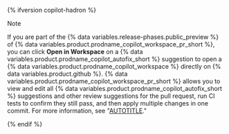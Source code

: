 {% ifversion copilot-hadron %}

> [!NOTE]
> If you are part of the {% data variables.release-phases.public_preview %} of {% data variables.product.prodname_copilot_workspace_pr_short %}, you can click **Open in Workspace** on a {% data variables.product.prodname_copilot_autofix_short %} suggestion to open a {% data variables.product.prodname_copilot_workspace %} directly on {% data variables.product.github %}. {% data variables.product.prodname_copilot_workspace_pr_short %} allows you to view and edit all {% data variables.product.prodname_copilot_autofix_short %} suggestions and other review suggestions for the pull request, run CI tests to confirm they still pass, and then apply multiple changes in one commit. For more information, see "[AUTOTITLE](/copilot/using-github-copilot/using-github-copilot-for-pull-requests/using-copilot-to-help-you-work-on-a-pull-request)."

{% endif %}
